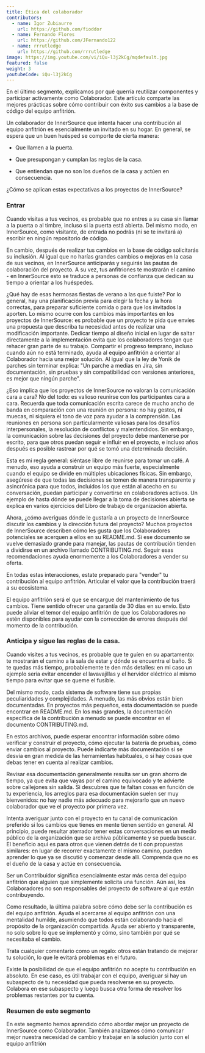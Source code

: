 ```yaml
---
title: Ética del colaborador
contributors:
  - name: Igor Zubiaurre
    url: https://github.com/fioddor
  - name: Fernando Flores
    url: https://github.com/JFernando122
  - name: rrrutledge
    url: https://github.com/rrrutledge
image: https://img.youtube.com/vi/iQu-l3j2kCg/mqdefault.jpg
featured: false
weight: 3
youtubeCode: iQu-l3j2kCg
---
```

<div class="paragraph">
<p>En el último segmento, explicamos por qué querría reutilizar componentes y participar activamente como Colaborador. Este artículo comparte las mejores prácticas sobre cómo contribuir con éxito sus cambios a la base de código del equipo anfitrión.</p>
</div>
<div class="paragraph">
<p>Un colaborador de InnerSource que intenta hacer una contribución al equipo anfitrión es esencialmente un invitado en su hogar. En general, se espera que un buen huésped se comporte de cierta manera:</p>
</div>
<div class="ulist">
<ul>
<li>
<p>Que llamen a la puerta.</p>
</li>
<li>
<p>Que presupongan y cumplan las reglas de la casa.</p>
</li>
<li>
<p>Que entiendan que no son los dueños de la casa y actúen en consecuencia.</p>
</li>
</ul>
</div>
<div class="paragraph">
<p>¿Cómo se aplican estas expectativas a los proyectos de InnerSource?</p>
</div>
<div class="sect2">
<h3 id="_entrar">Entrar</h3>
<div class="paragraph">
<p>Cuando visitas a tus vecinos, es probable que no entres a su casa sin llamar a la puerta o al timbre, incluso si la puerta está abierta. Del mismo modo, en InnerSource, como visitante, de entrada no podrás (ni se te invitará a) escribir en ningún repositorio de código.</p>
</div>
<div class="paragraph">
<p>En cambio, después de realizar tus cambios en la base de código solicitarás su inclusión. Al igual que no harías grandes cambios o mejoras en la casa de sus vecinos, en InnerSource anticiparás y seguirás las pautas de colaboración del proyecto. A su vez, tus anfitriones te mostrarán el camino - en InnerSource esto se traduce a personas de confianza que dedican su tiempo a orientar a los huéspedes.</p>
</div>
<div class="paragraph">
<p>¿Qué hay de esas hermosas fiestas de verano a las que fuiste? Por lo general, hay una planificación previa para elegir la fecha y la hora correctas, para preparar suficiente comida o para que los invitados la aporten. Lo mismo ocurre con los cambios más importantes en los proyectos de InnerSource: es probable que un proyecto te pida que envíes una propuesta que describa tu necesidad antes de realizar una modificación importante. Dedicar tiempo al diseño inicial en lugar de saltar directamente a la implementación evita que los colaboradores tengan que rehacer gran parte de su trabajo. Compartir el progreso temprano, incluso cuando aún no está terminado, ayuda al equipo anfitrión a orientar al Colaborador hacia una mejor solución. Al igual que la ley de Yonik de parches sin terminar explica: "Un parche a medias en Jira, sin documentación, sin pruebas y sin compatibilidad con versiones anteriores, es mejor que ningún parche".</p>
</div>
<div class="paragraph">
<p>¿Eso implica que los proyectos de InnerSource no valoran la comunicación cara a cara? No del todo: es valioso reunirse con los participantes cara a cara. Recuerda que toda comunicación escrita carece de mucho ancho de banda en comparación con una reunión en persona: no hay gestos, ni muecas, ni siquiera el tono de voz para ayudar a la comprensión. Las reuniones en persona son particularmente valiosas para los desafíos interpersonales, la resolución de conflictos y malentendidos. Sin embargo, la comunicación sobre las decisiones del proyecto debe mantenerse por escrito, para que otros puedan seguir e influir en el proyecto, e incluso años después es posible rastrear por qué se tomó una determinada decisión.</p>
</div>
<div class="paragraph">
<p>Esta es mi regla general: siéntase libre de reunirse para tomar un café. A menudo, eso ayuda a construir un equipo más fuerte, especialmente cuando el equipo se divide en múltiples ubicaciones físicas. Sin embargo, asegúrese de que todas las decisiones se tomen de manera transparente y asincrónica para que todos, incluidos los que están al acecho en su conversación, puedan participar y convertirse en colaboradores activos. Un ejemplo de hasta dónde se puede llegar a la toma de decisiones abierta se explica en varios ejercicios del Libro de trabajo de organización abierta.</p>
</div>
<div class="paragraph">
<p>Ahora, ¿cómo averiguas dónde le gustaría a un proyecto de InnerSource discutir los cambios y la dirección futura del proyecto? Muchos proyectos de InnerSource describen cómo les gusta que los Colaboradores potenciales se acerquen a ellos en su README.md. Si ese documento se vuelve demasiado grande para manejar, las pautas de contribución tienden a dividirse en un archivo llamado CONTRIBUTING.md. Seguir esas recomendaciones ayuda enormemente a los Colaboradores a vender su oferta.</p>
</div>
<div class="paragraph">
<p>En todas estas interacciones, estate preparado para "vender" tu contribución al equipo anfitrión. Articular el valor que la contribución traerá a su ecosistema.</p>
</div>
<div class="paragraph">
<p>El equipo anfitrión será el que se encargue del mantenimiento de tus cambios. Tiene sentido ofrecer una garantía de 30 días en su envío. Esto puede aliviar el temor del equipo anfitrión de que los Colaboradores no estén disponibles para ayudar con la corrección de errores después del momento de la contribución.</p>
</div>
</div>
<div class="sect2">
<h3 id="_anticipa_y_sigue_las_reglas_de_la_casa">Anticipa y sigue las reglas de la casa.</h3>
<div class="paragraph">
<p>Cuando visites a tus vecinos, es probable que te guíen en su apartamento: te mostrarán el camino a la sala de estar y dónde se encuentra el baño. Si te quedas más tiempo, probablemente te den más detalles: en mi caso un ejemplo sería evitar encender el lavavajillas y el hervidor eléctrico al mismo tiempo para evitar que se queme el fusible.</p>
</div>
<div class="paragraph">
<p>Del mismo modo, cada sistema de software tiene sus propias peculiaridades y complejidades. A menudo, las más obvios están bien documentadas. En proyectos más pequeños, esta documentación se puede encontrar en README.md. En los más grandes, la documentación específica de la contribución a menudo se puede encontrar en el documento CONTRIBUTING.md.</p>
</div>
<div class="paragraph">
<p>En estos archivos, puede esperar encontrar información sobre cómo verificar y construir el proyecto, cómo ejecutar la batería de pruebas, cómo enviar cambios al proyecto. Puede indicarte más documentación si se desvía en gran medida de las herramientas habituales, o si hay cosas que debas tener en cuenta al realizar cambios.</p>
</div>
<div class="paragraph">
<p>Revisar esa documentación generalmente resulta ser un gran ahorro de tiempo, ya que evita que vayas por el camino equivocado y te advierte sobre callejones sin salida. Si descubres que te faltan cosas en función de tu experiencia, los arreglos para esa documentación suelen ser muy bienvenidos: no hay nadie más adecuado para mejorarlo que un nuevo colaborador que ve el proyecto por primera vez.</p>
</div>
<div class="paragraph">
<p>Intenta averiguar junto con el proyecto en tu canal de comunicación preferido si los cambios que tienes en mente tienen sentido en general. Al principio, puede resultar aterrador tener estas conversaciones en un medio público de la organización que se archiva públicamente y se pueda buscar. El beneficio aquí es para otros que vienen detrás de ti con propuestas similares: en lugar de recorrer exactamente el mismo camino, pueden aprender lo que ya se discutió y comenzar desde allí.
Comprenda que no es el dueño de la casa y actúe en consecuencia.</p>
</div>
<div class="paragraph">
<p>Ser un Contribuidor significa esencialmente estar más cerca del equipo anfitrión que alguien que simplemente solicita una función. Aún así, los Colaboradores no son responsables del proyecto de software al que están contribuyendo.</p>
</div>
<div class="paragraph">
<p>Como resultado, la última palabra sobre cómo debe ser la contribución es del equipo anfitrión. Ayuda el acercarse al equipo anfitrión con una mentalidad humilde, asumiendo que todos están colaborando hacia el propósito de la organización compartida. Ayuda ser abierto y transparente, no solo sobre lo que se implementó y cómo, sino también por qué se necesitaba el cambio.</p>
</div>
<div class="paragraph">
<p>Trata cualquier comentario como un regalo: otros están tratando de mejorar tu solución, lo que le evitará problemas en el futuro.</p>
</div>
<div class="paragraph">
<p>Existe la posibilidad de que el equipo anfitrión no acepte tu contribución en absoluto. En ese caso, es útil trabajar con el equipo, averiguar si hay un subaspecto de tu necesidad que pueda resolverse en su proyecto. Colabora en ese subaspecto y luego busca otra forma de resolver los problemas restantes por tu cuenta.</p>
</div>
</div>
<div class="sect2">
<h3 id="_resumen_de_este_segmento">Resumen de este segmento</h3>
<div class="paragraph">
<p>En este segmento hemos aprendido cómo abordar mejor un proyecto de InnerSource como Colaborador. También analizamos cómo comunicar mejor nuestra necesidad de cambio y trabajar en la solución junto con el equipo anfitrión</p>
</div>
</div>
<!--- This file autogenerated from https://github.com/InnerSourceCommons/InnerSourceLearningPath/blob/master/scripts -->